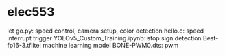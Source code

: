# elec553
  let go.py: speed control, camera setup, color detection
  hello.c:  speed interrupt trigger 
  YOLOv5_Custom_Training.ipynb: stop sign detection
  Best-fp16-3.tflite: machine learning model
  BONE-PWM0.dts: pwm
